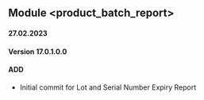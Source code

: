 ## Module <product_batch_report>

#### 27.02.2023
#### Version 17.0.1.0.0
#### ADD

- Initial commit for Lot and Serial Number Expiry Report
